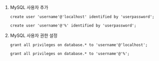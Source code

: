 1. MySQL 사용자 추가

    ```
    create user 'username'@'localhost' identified by 'userpassword';

    create user 'username'@'%' identified by 'userpassword';
    ```
    
2. MySQL 사용자 권한 설정

    ```
    grant all privileges on database.* to 'username'@'localhost';

    grant all privileges on database.* to 'username'@'%';
    ```